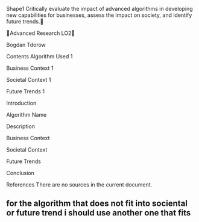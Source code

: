 
Shape1
Critically evaluate the impact of advanced algorithms in developing new capabilities for businesses, assess the impact on society, and identify future trends.

Advanced Research LO2

Bogdan Tdorow



Contents
Algorithm Used 1

Business Context 1

Societal Context 1

Future Trends 1



Introduction


Algorithm Name


Description


Business Context


Societal Context


Future Trends


Conclusion


References
There are no sources in the current document.

## for the algorithm that does not fit into sociental or future trend i should use another one that fits

